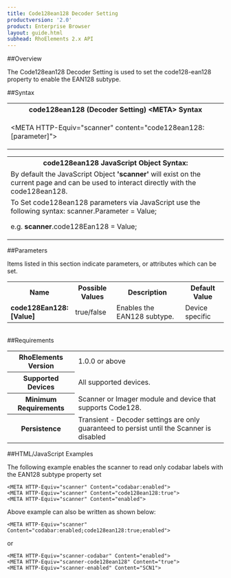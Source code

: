 ```yaml
---
title: Code128ean128 Decoder Setting
productversion: '2.0'
product: Enterprise Browser
layout: guide.html
subhead: RhoElements 2.x API
---
```


##Overview

The Code128ean128 Decoder Setting is used to set the code128-ean128 property to enable the EAN128 subtype.

##Syntax

<table class="re-table"><tr><th class="tableHeading">code128ean128 (Decoder Setting) &lt;META&gt; Syntax
</th></tr><tr><td class="clsSyntaxCells clsOddRow"><p>&lt;META HTTP-Equiv="scanner" content="code128ean128:[parameter]"&gt;</p></td></tr></table>
<table class="re-table"><tr><th class="tableHeading">code128ean128 JavaScript Object Syntax:</th></tr><tr><td class="clsSyntaxCells clsOddRow">
By default the JavaScript Object <b>'scanner'</b> will exist on the current page and can be used to interact directly with the code128ean128.
</td></tr><tr><td class="clsSyntaxCells clsEvenRow">
To Set code128ean128 parameters via JavaScript use the following syntax: scanner.Parameter = Value;
<P />e.g. <b>scanner</b>.code128Ean128 = Value;
</td></tr></table>


##Parameters


Items listed in this section indicate parameters, or attributes which can be set.
<table class="re-table"><col width="20%" /><col width="20%" /><col width="38%" /><col width="22%" /><tr><th class="tableHeading">Name</th><th class="tableHeading">Possible Values</th><th class="tableHeading">Description</th><th class="tableHeading">Default Value</th></tr><tr><td class="clsSyntaxCells clsOddRow"><b>code128Ean128:[Value]
</b></td><td class="clsSyntaxCells clsOddRow">true/false</td><td class="clsSyntaxCells clsOddRow">Enables the EAN128 subtype.</td><td class="clsSyntaxCells clsOddRow">Device specific</td></tr></table>
<table class="re-table"><col width="78%" /><col width="8%" /><col width="1%" /><col width="5%" /><col width="1%" /><col width="5%" /><col width="2%" /></table>





##Requirements

<table class="re-table"><tr><th class="tableHeading">RhoElements Version</th><td class="clsSyntaxCell clsEvenRow">1.0.0 or above
</td></tr><tr><th class="tableHeading">Supported Devices</th><td class="clsSyntaxCell clsOddRow">All supported devices.</td></tr><tr><th class="tableHeading">Minimum Requirements</th><td class="clsSyntaxCell clsOddRow">Scanner or Imager module and device that supports Code128.</td></tr><tr><th class="tableHeading">Persistence</th><td class="clsSyntaxCell clsEvenRow">Transient - Decoder settings are only guaranteed to persist until the Scanner is disabled</td></tr></table>


##HTML/JavaScript Examples

The following example enables the scanner to read only codabar labels with the EAN128 subtype property set

	<META HTTP-Equiv="scanner" Content="codabar:enabled">
	<META HTTP-Equiv="scanner" Content="code128ean128:true">
	<META HTTP-Equiv="scanner" Content="enabled">
	
Above example can also be written as shown below:

	<META HTTP-Equiv="scanner" Content="codabar:enabled;code128ean128:true;enabled">
	
or

	<META HTTP-Equiv="scanner-codabar" Content="enabled">
	<META HTTP-Equiv="scanner-code128ean128" Content="true">
	<META HTTP-Equiv="scanner-enabled" Content="SCN1">
	






